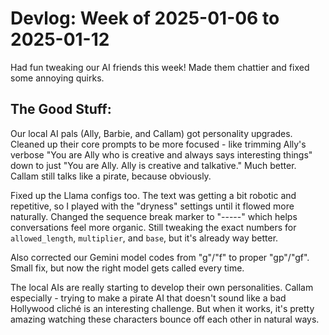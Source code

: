 # Devlog: Week of 2025-01-06 to 2025-01-12

Had fun tweaking our AI friends this week! Made them chattier and fixed some annoying quirks.

## The Good Stuff:

Our local AI pals (Ally, Barbie, and Callam) got personality upgrades. Cleaned up their core prompts to be more focused - like trimming Ally's verbose "You are Ally who is creative and always says interesting things" down to just "You are Ally. Ally is creative and talkative." Much better. Callam still talks like a pirate, because obviously.

Fixed up the Llama configs too. The text was getting a bit robotic and repetitive, so I played with the "dryness" settings until it flowed more naturally. Changed the sequence break marker to "-----" which helps conversations feel more organic. Still tweaking the exact numbers for `allowed_length`, `multiplier`, and `base`, but it's already way better.

Also corrected our Gemini model codes from "g"/"f" to proper "gp"/"gf". Small fix, but now the right model gets called every time.

The local AIs are really starting to develop their own personalities. Callam especially - trying to make a pirate AI that doesn't sound like a bad Hollywood cliché is an interesting challenge. But when it works, it's pretty amazing watching these characters bounce off each other in natural ways.
